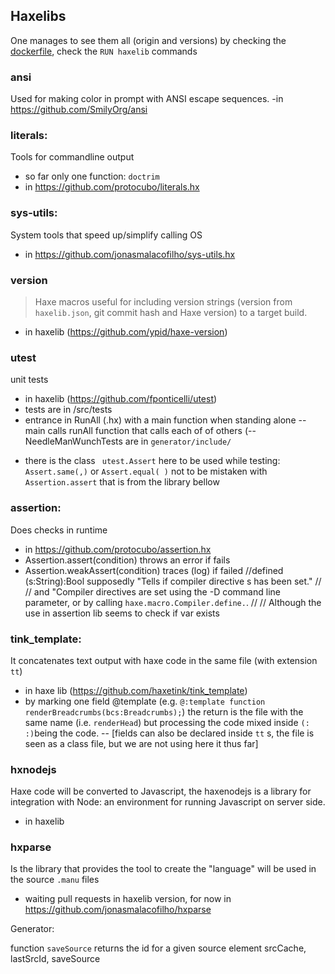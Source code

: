 
## Haxelibs

One manages to see them all (origin and versions) by checking the [dockerfile](https://github.com/ITDP/the-online-brt-planning-guide/blob/master/.robrt.Dockerfile), check the `RUN haxelib` commands 

### ansi
Used for making color in prompt with ANSI escape sequences.
-in https://github.com/SmilyOrg/ansi

### literals:
Tools for commandline output
- so far only one function: `doctrim`
- in https://github.com/protocubo/literals.hx

### sys-utils:
System tools that speed up/simplify calling OS
-  in https://github.com/jonasmalacofilho/sys-utils.hx

### version
> Haxe macros useful for including version strings (version from `haxelib.json`, git commit hash and Haxe version) to a target build.
- in haxelib (https://github.com/ypid/haxe-version)

### utest
unit tests
- in haxelib (https://github.com/fponticelli/utest)
- tests are in /src/tests
- entrance in RunAll (.hx) with a main function when standing alone
 -- main calls runAll function that calls each of of others
(-- NeedleManWunchTests are in `generator/include/`

* there is the class ` utest.Assert` here to be used while testing: `Assert.same(,)` or  `Assert.equal( )`  not to be mistaken with `Assertion.assert` that is from the library bellow

### assertion: 
Does checks in runtime 
- in https://github.com/protocubo/assertion.hx
- Assertion.assert(condition) throws an error if fails
- Assertion.weakAssert(condition) traces (log) if failed
//defined (s:String):Bool supposedly "Tells if compiler directive s has been set."
//
// and "Compiler directives are set using the -D command line parameter, or by calling `haxe.macro.Compiler.define.`.
//
// Although the use in assertion lib seems to check if var exists

### tink_template:
It concatenates text output with haxe code in the same file (with extension `tt`)
- in haxe lib (https://github.com/haxetink/tink_template)
- by marking one field @template (e.g. `@:template function renderBreadcrumbs(bcs:Breadcrumbs);`) the return is the file with the same name (i.e. `renderHead`) but processing the code mixed inside `(: :)`being the code.
-- [fields can also be declared inside `tt` s, the file is seen as a class file, but we are not using here it thus far]

### hxnodejs
Haxe code will be converted to Javascript, the haxenodejs is a library for integration with Node: an environment for running Javascript on server side.
- in haxelib

### hxparse
Is the library that provides the tool to create the "language" will be used in the source `.manu` files
- waiting pull requests in haxelib version, for now in  https://github.com/jonasmalacofilho/hxparse 


Generator:

function `saveSource` returns the id for a given source element
srcCache, lastSrcId, saveSource


